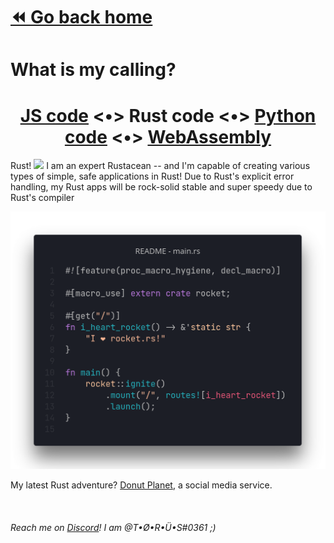 # [⏪ Go back home](readme.md)

# What is my calling?

<p>

<h1 align="center">
<a href="README_js-tab.md">JS code</a> <•>
<a>Rust code</a> <•>
<a href="README_python-tab.md">Python code</a> <•>
<a href="README_wasm-tab.md">WebAssembly</a>
</h1>

Rust! <img src="https://simpleicons.org/icons/rust.svg" height="16"> I am an expert Rustacean -- and I'm capable of creating various types of simple, safe applications in Rust! Due to Rust's explicit error handling, my Rust apps will be rock-solid stable and super speedy due to Rust's compiler

![Rust code example](rust.png)

My latest Rust adventure? [Donut Planet](https://github.com/T-O-R-U-S/donut-planet-backend), a social media service.
<br >
</p>



<br >

######  Reach me on [Discord](https://www.discord.com/app)! I am @T•Ø•R•Ü•S#0361 ;)

